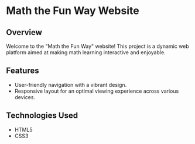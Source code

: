 # Math the Fun Way Website

## Overview
Welcome to the "Math the Fun Way" website! This project is a dynamic web platform aimed at making math learning interactive and enjoyable.

## Features
- User-friendly navigation with a vibrant design.
- Responsive layout for an optimal viewing experience across various devices.

## Technologies Used
- HTML5
- CSS3
